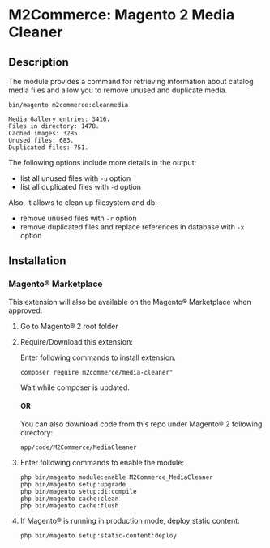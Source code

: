# M2Commerce: Magento 2 Media Cleaner

## Description

The module provides a command for retrieving information about catalog media files and allow you to remove unused and duplicate media.

```
bin/magento m2commerce:cleanmedia

Media Gallery entries: 3416.
Files in directory: 1478.
Cached images: 3285.
Unused files: 683.
Duplicated files: 751.
```

The following options include more details in the output:
- list all unused files with `-u` option
- list all duplicated files with `-d` option

Also, it allows to clean up filesystem and db:
- remove unused files with `-r` option
- remove duplicated files and replace references in database with `-x` option

## Installation
### Magento® Marketplace

This extension will also be available on the Magento® Marketplace when approved.

1. Go to Magento® 2 root folder
2. Require/Download this extension:

   Enter following commands to install extension.

   ```
   composer require m2commerce/media-cleaner"
   ```

   Wait while composer is updated.

   #### OR

   You can also download code from this repo under Magento® 2 following directory:

    ```
    app/code/M2Commerce/MediaCleaner
    ```    

3. Enter following commands to enable the module:

   ```
   php bin/magento module:enable M2Commerce_MediaCleaner
   php bin/magento setup:upgrade
   php bin/magento setup:di:compile
   php bin/magento cache:clean
   php bin/magento cache:flush
   ```

4. If Magento® is running in production mode, deploy static content:

   ```
   php bin/magento setup:static-content:deploy
   ```
